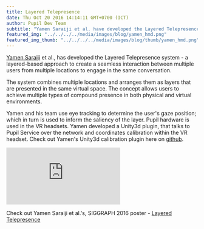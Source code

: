 ```yaml
--- 
title: Layered Telepresence
date: Thu Oct 20 2016 14:14:11 GMT+0700 (ICT) 
author: Pupil Dev Team 
subtitle: "Yamen Saraiji et al. have developed the Layered Telepresence system - a layered-based approach to create a seamless interaction between multiple users from multiple locations to engage in the same conversation..."
featured_img: "../../../../media/images/blog/yamen_hmd.png"
featured_img_thumb: "../../../../media/images/blog/thumb/yamen_hmd.png"
---
```


[Yamen Saraiji](http://myamens.com/) et al., has developed the Layered Telepresence system - a layered-based approach to create a seamless interaction between multiple users from multiple locations to engage in the same conversation.

The system combines multiple locations and arranges them as layers that are presented in the same virtual space. The concept allows users to achieve multiple types of compound presence in both physical and virtual environments.

Yamen and his team use eye tracking to determine the user's gaze position; which in turn is used to inform the saliency of the layer. Pupil hardware is used in the VR headsets. Yamen developed a Unity3d plugin, that talks to Pupil Service over the network and coordinates calibration within the VR headset. Check out Yamen's Unity3d calibration plugin here on [github](https://github.com/mrayy/PupilHMDCalibration).

<div class="Feature-video-container-16by9">
	<iframe class="Feature-video" src="https://player.vimeo.com/video/162990147" frameborder="0" webkitallowfullscreen mozallowfullscreen allowfullscreen></iframe>
</div>

Check out Yamen Saraiji et al.'s, SIGGRAPH 2016 poster - [Layered Telepresence](http://s2016.siggraph.org/poster_pdfs/Poster_24_-_0074.pdf) 

